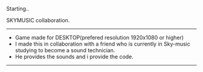 Starting..

SKYMUSIC collaboration.

---

- Game made for DESKTOP(prefered resolution 1920x1080 or higher)
- I made this in collaboration with a friend who is currently in Sky-music studying to become a sound technician.
- He provides the sounds and i provide the code.

---
